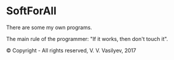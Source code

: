 # SoftForAll
There are some my own programs.

The main rule of the programmer: "If it works, then don't touch it".

© Copyright - All rights reserved, V. V. Vasilyev, 2017
